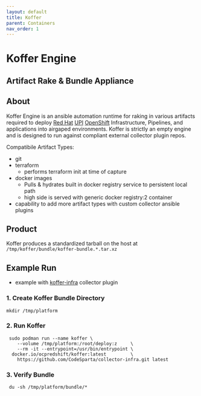```yaml
---
layout: default
title: Koffer
parent: Containers
nav_order: 1
---
```


# Koffer Engine
## Artifact Rake & Bundle Appliance
## About

Koffer Engine is an ansible automation runtime for raking in various artifacts
required to deploy [Red Hat] [UPI] [OpenShift] Infrastructure, Pipelines, and
applications into airgaped environments. Koffer is strictly an empty engine and
is designed to run against compliant external collector plugin repos.

Compatibile Artifact Types:
  - git
  - terraform 
    - performs terraform init at time of capture
  - docker images
    - Pulls & hydrates built in docker registry service to persistent local path
    - high side is served with generic docker registry:2 container
  - capability to add more artifact types with custom collector ansible plugins

## Product
Koffer produces a standardized tarball on the host at `/tmp/koffer/bundle/koffer-bundle.*.tar.xz`

## Example Run
  - example with [koffer-infra](https://github.com/CodeSparta/collector-infra) collector plugin    
    
### 1. Create Koffer Bundle Directory
```
mkdir /tmp/platform
```
    
### 2. Run Koffer
```
 sudo podman run --name koffer \
    --volume /tmp/platform:/root/deploy:z     \
    --rm -it --entrypoint=/usr/bin/entrypoint \
  docker.io/ocpredshift/koffer:latest         \
    https://github.com/CodeSparta/collector-infra.git latest
```
### 3. Verify Bundle
```
 du -sh /tmp/platform/bundle/*
```
    
[UPI]:https://www.openshift.com/blog/deploying-a-upi-environment-for-openshift-4-1-on-vms-and-bare-metal
[Red Hat]:https://www.redhat.com
[OpenShift]:https://www.openshift.com
